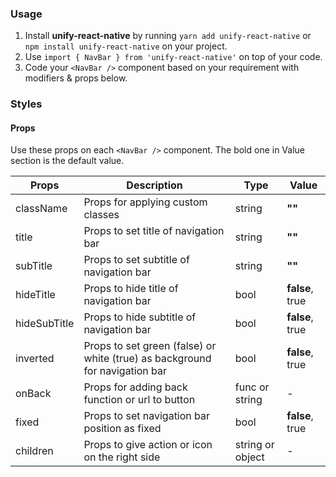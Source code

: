 ### Usage

1. Install **unify-react-native** by running `yarn add unify-react-native` or `npm install unify-react-native` on your project.
2. Use `import { NavBar } from 'unify-react-native'` on top of your code.
3. Code your `<NavBar />` component based on your requirement with modifiers & props below.



### Styles

#### Props

Use these props on each `<NavBar />` component. The bold one in Value section is the default value.

| Props            | Description                         | Type            | Value
|---------------------|----------------------------------|-----------------|---------------------|
| className   | Props for applying custom classes   | string            | **""**
| title   | Props to set title of navigation bar   | string            | **""**
| subTitle   | Props to set subtitle of navigation bar   | string            | **""**
| hideTitle   | Props to hide title of navigation bar   | bool            | **false**, true
| hideSubTitle   | Props to hide subtitle of navigation bar   | bool            | **false**, true
| inverted   | Props to set green (false) or white (true) as background for navigation bar   | bool            | **false**, true
| onBack  | Props for adding back function or url to button   | func or string           | -
| fixed   | Props to set navigation bar position as fixed   | bool            | **false**, true
| children   | Props to give action or icon on the right side   | string or object            | -

